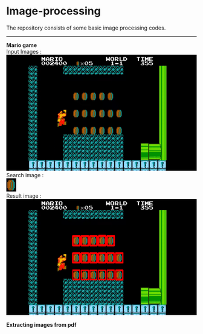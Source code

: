 # Image-processing
The repository consists of some basic image processing codes.
<hr>
<b> Mario game </b>
<br>
Input Images :
<br>
<img src="mario.png" alt="Mario game image">
<br>
Search image :
<br>
<img src="mariocoin.png" alt ="Mario coin image">
<br>
Result image :
<br>
<img src="res.png" alt="Resultant image">
<br>

<b> Extracting images from pdf <b>
